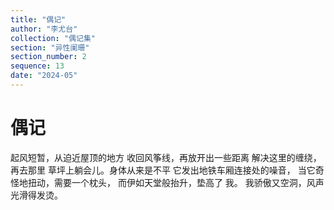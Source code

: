 ```yaml
---
title: "偶记"
author: "李尤台"
collection: "偶记集"
section: "异性阑珊"
section_number: 2
sequence: 13
date: "2024-05"
---
```


# 偶记

起风短暂，从迫近屋顶的地方
收回风筝线，再放开出一些距离
解决这里的缠绕，再去那里
草坪上躺会儿。身体从来是不平
它发出地铁车厢连接处的噪音，
当它奇怪地扭动，需要一个枕头，
而伊如天堂般抬升，垫高了 我。
我骄傲又空洞，风声光滑得发烫。
